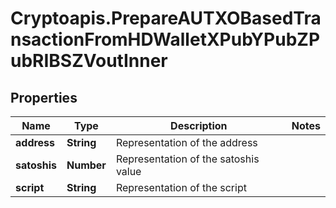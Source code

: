# Cryptoapis.PrepareAUTXOBasedTransactionFromHDWalletXPubYPubZPubRIBSZVoutInner

## Properties

Name | Type | Description | Notes
------------ | ------------- | ------------- | -------------
**address** | **String** | Representation of the address | 
**satoshis** | **Number** | Representation of the satoshis value | 
**script** | **String** | Representation of the script | 


